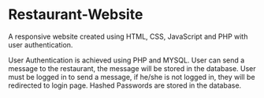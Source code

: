 # Restaurant-Website
A responsive website created using HTML, CSS, JavaScript and PHP with user authentication.

User Authentication is achieved using PHP and MYSQL.
User can send a message to the restaurant, the message will be stored in the database.
User must be logged in to send a message, if he/she is not logged in, they will be redirected to login page. Hashed Passwords are stored in the database.
